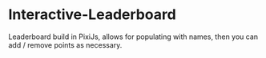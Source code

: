 # Interactive-Leaderboard
 Leaderboard build in PixiJs, allows for populating with names, then you can add / remove points as necessary.
